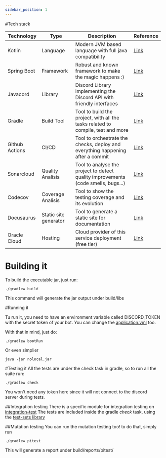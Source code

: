 ```yaml
---
sidebar_position: 1
---
```


#Tech stack

| Technology     | Type                  | Description                                                                       | Reference |
|----------------|-----------------------|-----------------------------------------------------------------------------------|-----------|
| Kotlin         | Language              | Modern JVM based language with full java compatibility                            |[Link](https://kotlinlang.org/)               |
| Spring Boot    | Framework             | Robust and known framework to make the magic happens :)                           |[Link](https://spring.io/projects/spring-boot)|
| Javacord       | Library               | Discord Library implementing the Discord API with friendly interfaces             |[Link](https://github.com/Javacord/Javacord)  |
| Gradle         | Build Tool            | Tool to build the project, with all the tasks related to compile, test and more   |[Link](https://gradle.org/)                   |
| Github Actions | CI/CD                 | Tool to orchestrate the checks, deploy and everything happening after a commit    |[Link](https://github.com/features/actions)   |
| Sonarcloud     | Quality Analisis      | Tool to analyse the project to detect quality improvements (code smells, bugs...) |[Link](https://sonarcloud.io/)                |
| Codecov        | Coverage Analisis     | Tool to show the testing coverage and its evolution                               |[Link](https://about.codecov.io/)             |
| Docusaurus     | Static site generator | Tool to generate a static site for documentation                                  |[Link](https://docusaurus.io/)                |
| Oracle Cloud   | Hosting               | Cloud provider of this service deployment (free tier)                             |[Link](https://www.oracle.com/cloud/)         

# Building it

To build the executable jar, just run:

    ./gradlew build

This command will generate the jar output under build/libs

#Running it

Tu run it, you need to have an environment variable called DISCORD_TOKEN with the secret token of your bot.
You can change the [application.yml](../../../src/main/resources/application.yml) too.

With that in mind, just do:

    ./gradlew bootRun

Or even simplier
    
    java -jar nolocal.jar

#Testing it 
All the tests are under the check task in gradle, so to run all the suite run:

    ./gradlew check

You won't need any token here since it will not connect to the discord server during tests.

##Integration testing
There is a specific module for integration testing on [integration-test](../../../src/integration-test)
The tests are included inside the gradle _check_ task, using the [test-sets library](https://plugins.gradle.org/plugin/org.unbroken-dome.test-sets)

##Mutation testing
You can run the mutation testing too! to do that, simply run
    
    ./gradlew pitest

This will generate a report under build/reports/pitest/
    